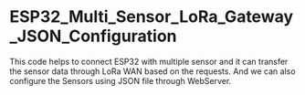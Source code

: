 # ESP32_Multi_Sensor_LoRa_Gateway_JSON_Configuration

This code helps to connect ESP32 with multiple sensor and it can transfer the sensor data through LoRa WAN based on the requests. And we can also configure the Sensors using JSON file through WebServer.
